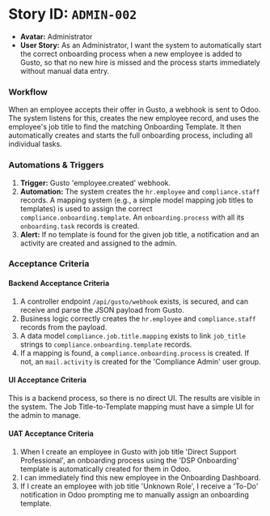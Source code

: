 # Story ID: `ADMIN-002`
- **Avatar:** Administrator
- **User Story:** As an Administrator, I want the system to automatically start the correct onboarding process when a new employee is added to Gusto, so that no new hire is missed and the process starts immediately without manual data entry.

### Workflow
When an employee accepts their offer in Gusto, a webhook is sent to Odoo. The system listens for this, creates the new employee record, and uses the employee's job title to find the matching Onboarding Template. It then automatically creates and starts the full onboarding process, including all individual tasks.

### Automations & Triggers
1. **Trigger:** Gusto 'employee.created' webhook. 
2. **Automation:** The system creates the `hr.employee` and `compliance.staff` records. A mapping system (e.g., a simple model mapping job titles to templates) is used to assign the correct `compliance.onboarding.template`. An `onboarding.process` with all its `onboarding.task` records is created. 
3. **Alert:** If no template is found for the given job title, a notification and an activity are created and assigned to the admin.

### Acceptance Criteria

#### Backend Acceptance Criteria
1. A controller endpoint `/api/gusto/webhook` exists, is secured, and can receive and parse the JSON payload from Gusto. 
2. Business logic correctly creates the `hr.employee` and `compliance.staff` records from the payload. 
3. A data model `compliance.job.title.mapping` exists to link `job_title` strings to `compliance.onboarding.template` records. 
4. If a mapping is found, a `compliance.onboarding.process` is created. If not, an `mail.activity` is created for the 'Compliance Admin' user group.

#### UI Acceptance Criteria
This is a backend process, so there is no direct UI. The results are visible in the system. The Job Title-to-Template mapping must have a simple UI for the admin to manage.

#### UAT Acceptance Criteria
1. When I create an employee in Gusto with job title 'Direct Support Professional', an onboarding process using the 'DSP Onboarding' template is automatically created for them in Odoo. 
2. I can immediately find this new employee in the Onboarding Dashboard. 
3. If I create an employee with job title 'Unknown Role', I receive a 'To-Do' notification in Odoo prompting me to manually assign an onboarding template.
